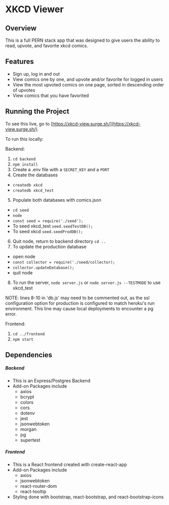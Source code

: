 # XKCD Viewer

## Overview

This is a full PERN stack app that was designed to give users the ability to read, upvote, and favorite xkcd comics.

## Features

- Sign up, log in and out
- View comics one by one, and upvote and/or favorite for logged in users
- View the most upvoted comics on one page, sorted in descending order of upvotes
- View comics that you have favorited

## Running the Project

To see this live, go to [https://xkcd-view.surge.sh/](https://xkcd-view.surge.sh/).

To run this locally:

Backend:

1. `cd backend`
2. `npm install`
3. Create a .env file with a `SECRET_KEY` and a `PORT`
4. Create the databases
  - `createdb xkcd`
  - `createdb xkcd_test`
5. Populate both databases with comics.json
  - `cd seed`
  - `node`
  - `const seed = require('./seed');`
  - To seed xkcd_test `seed.seedTestDB();`
  - To seed xkcd `seed.seedProdDB();`
6. Quit node, return to backend directory `cd ..`
7. To update the production database
  - open node
  - `const collector = require('./seed/collector);`
  - `collector.updateDatabase();`
  - quit node
8. To run the server, `node server.js` or `node server.js --TESTMODE` to use xkcd_test

NOTE: lines 8-10 in 'db.js' may need to be commented out, as the ssl configuration option for production is configured to match heroku's run environment. This line may cause local deployments to encounter a pg error.

Frontend:

1. `cd ../frontend`
2. `npm start`


## Dependencies

##### Backend
- This is an Express/Postgres Backend 
- Add-on Packages include
  - axios
  - bcrypt
  - colors
  - cors
  - dotenv
  - jest
  - jsonwebtoken
  - morgan
  - pg
  - supertest

##### Frontend
- This is a React frontend created with create-react-app
- Add-on Packages include
  - axios
  - jsonwebtoken
  - react-router-dom
  - react-tooltip
- Styling done with bootstrap, react-bootstrap, and react-bootstrap-icons

